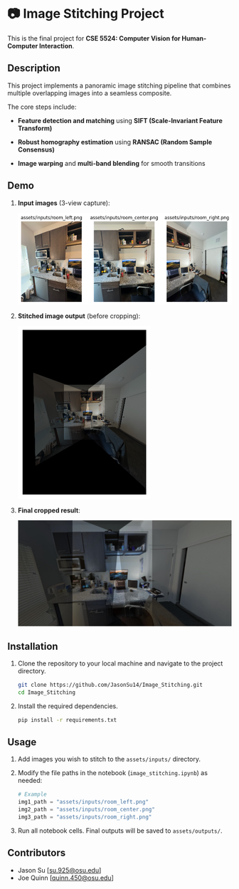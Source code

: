 # 📷 Image Stitching Project

This is the final project for **CSE 5524: Computer Vision for Human-Computer Interaction**.

## Description

This project implements a panoramic image stitching pipeline that combines multiple overlapping images into a seamless composite.

The core steps include:

- **Feature detection and matching** using **SIFT (Scale-Invariant Feature Transform)**

- **Robust homography estimation** using **RANSAC (Random Sample Consensus)**

- **Image warping** and **multi-band blending** for smooth transitions

## Demo

1. **Input images** (3-view capture):

    ![These are the 3 input images to be stitched](assets/demo_imgs_and_diagrams/inputs.png)

2. **Stitched image output** (before cropping):

    ![This is the stitched output image](assets/demo_imgs_and_diagrams/output.png)

3. **Final cropped result**:

    ![This is the final result after manually cropping](assets/demo_imgs_and_diagrams/final_result.png)

## Installation

1. Clone the repository to your local machine and navigate to the project directory.

    ```bash
    git clone https://github.com/JasonSu14/Image_Stitching.git
    cd Image_Stitching
    ```

2. Install the required dependencies.

    ```bash
   pip install -r requirements.txt
   ```

## Usage

1. Add images you wish to stitch to the `assets/inputs/` directory.
2. Modify the file paths in the notebook (`image_stitching.ipynb`) as needed:

    ```python
    # Example
    img1_path = "assets/inputs/room_left.png"
    img2_path = "assets/inputs/room_center.png"
    img3_path = "assets/inputs/room_right.png"
    ```

3. Run all notebook cells. Final outputs will be saved to `assets/outputs/`.

## Contributors

- Jason Su [su.925@osu.edu]
- Joe Quinn [quinn.450@osu.edu]
